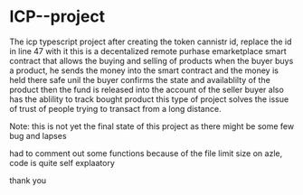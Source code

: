 # ICP--project
The icp typescript project 
after creating the token cannistr id, replace the id in line 47 with it
this is a decentalized remote purhase emarketplace smart contract that allows the buying and selling of products
 when the buyer buys a product, he sends the money into the smart contract and the money is held there safe unil the buyer confirms the state and availablilty of the product
then the fund is released into the account of the seller
buyer also has the ablility to track bought product
this type of project solves the issue of trust of people trying to transact from a long distance.

Note: this is not yet the final state of this project as there might be some few bug and lapses

had to comment out some functions because of the file limit size on azle, code is quite self explaatory

thank you
